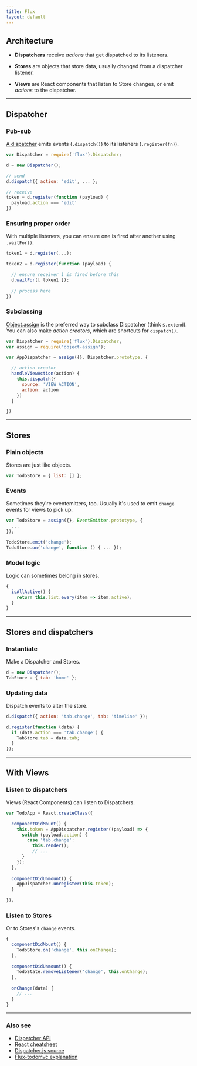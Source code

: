 ```yaml
---
title: Flux
layout: default
---
```


## Architecture

* __Dispatchers__ receive *actions* that get dispatched to its listeners.

* __Stores__ are objects that store data, usually changed from a dispatcher listener.

* __Views__ are React components that listen to Store changes, or emit *actions* to the dispatcher.

----

## Dispatcher

### Pub-sub
[A dispatcher][dispatcher] emits events (`.dispatch()`) to its listeners (`.register(fn)`).

```js
var Dispatcher = require('flux').Dispatcher;

d = new Dispatcher();

// send
d.dispatch({ action: 'edit', ... };

// receive
token = d.register(function (payload) {
  payload.action === 'edit'
})
```

### Ensuring proper order

With multiple listeners, you can ensure one is fired after another using `.waitFor()`.

```js
token1 = d.register(...);

token2 = d.register(function (payload) {

  // ensure receiver 1 is fired before this
  d.waitFor([ token1 ]);
  
  // process here
})
```

### Subclassing

[Object.assign](https://developer.mozilla.org/en-US/docs/Web/JavaScript/Reference/Global_Objects/Object/assign) is the preferred way to subclass Dispatcher (think `$.extend`).<br>
You can also make *action creators*, which are shortcuts for `dispatch()`.

```js
var Dispatcher = require('flux').Dispatcher;
var assign = require('object-assign');

var AppDispatcher = assign({}, Dispatcher.prototype, {

  // action creator
  handleViewAction(action) {
    this.dispatch({
      source: 'VIEW_ACTION',
      action: action
    })
  } 

})
```

----

## Stores

### Plain objects
Stores are just like objects.

```js
var TodoStore = { list: [] };
```

### Events
Sometimes they're eventemitters, too. Usually it's used to emit `change` events for views to pick up.

```js
var TodoStore = assign({}, EventEmitter.prototype, {
  ...
});

TodoStore.emit('change');
TodoStore.on('change', function () { ... });
```

### Model logic
Logic can sometimes belong in stores.

```js
{
  isAllActive() {
    return this.list.every(item => item.active);
  }
}
```


----

## Stores and dispatchers

### Instantiate
Make a Dispatcher and Stores.

```js
d = new Dispatcher();
TabStore = { tab: 'home' };
```

### Updating data
Dispatch events to alter the store.

```js
d.dispatch({ action: 'tab.change', tab: 'timeline' });

d.register(function (data) {
  if (data.action === 'tab.change') {
    TabStore.tab = data.tab;
  }
});
```

----

## With Views

### Listen to dispatchers
Views (React Components) can listen to Dispatchers.

```js
var TodoApp = React.createClass({

  componentDidMount() {
    this.token = AppDispatcher.register((payload) => {
      switch (payload.action) {
        case 'tab.change':
          this.render();
          // ...
      }
    });
  },
  
  componentDidUnmount() {
    AppDispatcher.unregister(this.token);
  }
  
});
```

### Listen to Stores
Or to Stores's `change` events.

```js
{
  componentDidMount() {
    TodoStore.on('change', this.onChange);
  },
  
  componentDidUnmount() {
    TodoState.removeListener('change', this.onChange);
  },
  
  onChange(data) {
    // ...
  }
}
```

----

### Also see

* [Dispatcher API][dispatcher]
* [React cheatsheet](react.html)
* [Dispatcher.js source](https://github.com/facebook/flux/blob/master/src/Dispatcher.js)
* [Flux-todomvc explanation](https://github.com/facebook/flux/tree/master/examples/flux-todomvc)

[dispatcher]: http://facebook.github.io/flux/docs/dispatcher.html